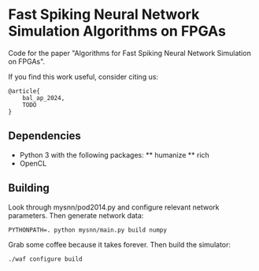 # Fast Spiking Neural Network Simulation Algorithms on FPGAs

Code for the paper "Algorithms for Fast Spiking Neural Network
Simulation on FPGAs".

If you find this work useful, consider citing us:

```
@article{
    bal_ap_2024,
    TODO
}
```

## Dependencies

* Python 3 with the following packages:
** humanize
** rich
* OpenCL

## Building

Look through mysnn/pod2014.py and configure relevant network
parameters. Then generate network data:

    PYTHONPATH=. python mysnn/main.py build numpy

Grab some coffee because it takes forever. Then build the simulator:

    ./waf configure build

